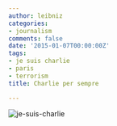 ```yaml
---
author: leibniz
categories:
- journalism
comments: false
date: '2015-01-07T00:00:00Z'
tags:
- je suis charlie
- paris
- terrorism
title: Charlie per sempre

---
```

![je-suis-charlie](/images/vault/charlie.jpg)

